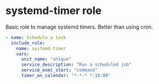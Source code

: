 # systemd-timer role

Basic role to manage systemd timers. Better than using cron.

```yaml
- name: Schedule a task
  include_role:
    name: systemd-timer
    vars:
      unit_name: "unique"
      service_description: "Run a scheduled job"
      service_exec_start: "command"
      timer_on_calendar: "*-*-* *:10:00"
```
